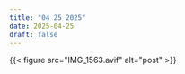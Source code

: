 ```yaml
---
title: "04 25 2025"
date: 2025-04-25
draft: false
---
```


{{< figure src="IMG_1563.avif" alt="post" >}}
